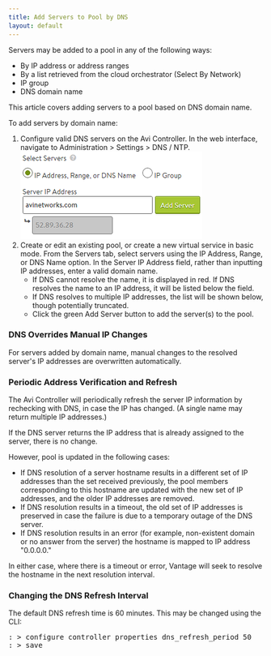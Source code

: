 ```yaml
---
title: Add Servers to Pool by DNS
layout: default
---
```

Servers may be added to a pool in any of the following ways:

* By IP address or address ranges
* By a list retrieved from the cloud orchestrator (Select By Network)
* IP group
* DNS domain name 

This article covers adding servers to a pool based on DNS domain name.

To add servers by domain name:
<ol> 
 <li>Configure valid DNS servers on the Avi Controller. In the web interface, navigate to Administration &gt; Settings &gt; DNS / NTP.<img class="size-full wp-image-381 alignnone" src="img/DNS.png" alt="DNS" width="359" height="173"></li> 
 <li>Create or edit an existing pool, or create a new virtual service in basic mode. From the Servers tab, select servers using the IP Address, Range, or DNS Name option. In the Server IP Address field, rather than inputting IP addresses, enter a valid domain name. 
  <ul> 
   <li>If DNS cannot resolve the name, it is displayed in red. If DNS resolves the name to an IP address, it will be listed below the field.</li> 
   <li>If DNS resolves to multiple IP addresses, the list will be shown below, though potentially truncated.</li> 
   <li>Click the green Add Server button to add the server(s) to the pool.</li> 
  </ul> </li> 
</ol> 

### DNS Overrides Manual IP Changes

For servers added by domain name, manual changes to the resolved server's IP addresses are overwritten automatically.

### Periodic Address Verification and Refresh

The Avi Controller will periodically refresh the server IP information by rechecking with DNS, in case the IP has changed. (A single name may return multiple IP addresses.)

If the DNS server returns the IP address that is already assigned to the server, there is no change.

However, pool is updated in the following cases:

* If DNS resolution of a server hostname results in a different set of IP addresses than the set received previously, the pool members corresponding to this hostname are updated with the new set of IP addresses, and the older IP addresses are removed. 
* If DNS resolution results in a timeout, the old set of IP addresses is preserved in case the failure is due to a temporary outage of the DNS server. 
* If DNS resolution results in an error (for example, non-existent domain or no answer from the server) the hostname is mapped to IP address "0.0.0.0." 

In either case, where there is a timeout or error, Vantage will seek to resolve the hostname in the next resolution interval.

### Changing the DNS Refresh Interval

The default DNS refresh time is 60 minutes. This may be changed using the CLI:

<pre class="">: &gt; configure controller properties dns_refresh_period 50
: &gt; save</pre> 